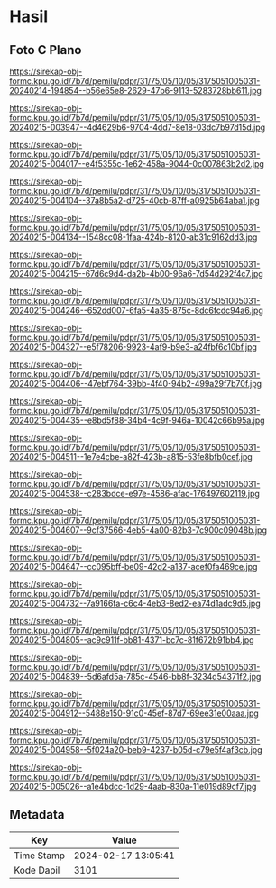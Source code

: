 # Hasil

## Foto C Plano

https://sirekap-obj-formc.kpu.go.id/7b7d/pemilu/pdpr/31/75/05/10/05/3175051005031-20240214-194854--b56e65e8-2629-47b6-9113-5283728bb611.jpg

https://sirekap-obj-formc.kpu.go.id/7b7d/pemilu/pdpr/31/75/05/10/05/3175051005031-20240215-003947--4d4629b6-9704-4dd7-8e18-03dc7b97d15d.jpg

https://sirekap-obj-formc.kpu.go.id/7b7d/pemilu/pdpr/31/75/05/10/05/3175051005031-20240215-004017--e4f5355c-1e62-458a-9044-0c007863b2d2.jpg

https://sirekap-obj-formc.kpu.go.id/7b7d/pemilu/pdpr/31/75/05/10/05/3175051005031-20240215-004104--37a8b5a2-d725-40cb-87ff-a0925b64aba1.jpg

https://sirekap-obj-formc.kpu.go.id/7b7d/pemilu/pdpr/31/75/05/10/05/3175051005031-20240215-004134--1548cc08-1faa-424b-8120-ab31c9162dd3.jpg

https://sirekap-obj-formc.kpu.go.id/7b7d/pemilu/pdpr/31/75/05/10/05/3175051005031-20240215-004215--67d6c9d4-da2b-4b00-96a6-7d54d292f4c7.jpg

https://sirekap-obj-formc.kpu.go.id/7b7d/pemilu/pdpr/31/75/05/10/05/3175051005031-20240215-004246--652dd007-6fa5-4a35-875c-8dc6fcdc94a6.jpg

https://sirekap-obj-formc.kpu.go.id/7b7d/pemilu/pdpr/31/75/05/10/05/3175051005031-20240215-004327--e5f78206-9923-4af9-b9e3-a24fbf6c10bf.jpg

https://sirekap-obj-formc.kpu.go.id/7b7d/pemilu/pdpr/31/75/05/10/05/3175051005031-20240215-004406--47ebf764-39bb-4f40-94b2-499a29f7b70f.jpg

https://sirekap-obj-formc.kpu.go.id/7b7d/pemilu/pdpr/31/75/05/10/05/3175051005031-20240215-004435--e8bd5f88-34b4-4c9f-946a-10042c66b95a.jpg

https://sirekap-obj-formc.kpu.go.id/7b7d/pemilu/pdpr/31/75/05/10/05/3175051005031-20240215-004511--1e7e4cbe-a82f-423b-a815-53fe8bfb0cef.jpg

https://sirekap-obj-formc.kpu.go.id/7b7d/pemilu/pdpr/31/75/05/10/05/3175051005031-20240215-004538--c283bdce-e97e-4586-afac-176497602119.jpg

https://sirekap-obj-formc.kpu.go.id/7b7d/pemilu/pdpr/31/75/05/10/05/3175051005031-20240215-004607--9cf37566-4eb5-4a00-82b3-7c900c09048b.jpg

https://sirekap-obj-formc.kpu.go.id/7b7d/pemilu/pdpr/31/75/05/10/05/3175051005031-20240215-004647--cc095bff-be09-42d2-a137-acef0fa469ce.jpg

https://sirekap-obj-formc.kpu.go.id/7b7d/pemilu/pdpr/31/75/05/10/05/3175051005031-20240215-004732--7a9166fa-c6c4-4eb3-8ed2-ea74d1adc9d5.jpg

https://sirekap-obj-formc.kpu.go.id/7b7d/pemilu/pdpr/31/75/05/10/05/3175051005031-20240215-004805--ac9c911f-bb81-4371-bc7c-81f672b91bb4.jpg

https://sirekap-obj-formc.kpu.go.id/7b7d/pemilu/pdpr/31/75/05/10/05/3175051005031-20240215-004839--5d6afd5a-785c-4546-bb8f-3234d54371f2.jpg

https://sirekap-obj-formc.kpu.go.id/7b7d/pemilu/pdpr/31/75/05/10/05/3175051005031-20240215-004912--5488e150-91c0-45ef-87d7-69ee31e00aaa.jpg

https://sirekap-obj-formc.kpu.go.id/7b7d/pemilu/pdpr/31/75/05/10/05/3175051005031-20240215-004958--5f024a20-beb9-4237-b05d-c79e5f4af3cb.jpg

https://sirekap-obj-formc.kpu.go.id/7b7d/pemilu/pdpr/31/75/05/10/05/3175051005031-20240215-005026--a1e4bdcc-1d29-4aab-830a-11e019d89cf7.jpg


## Metadata

| Key        | Value               |
| ---------- | ------------------- |
| Time Stamp | 2024-02-17 13:05:41 |
| Kode Dapil | 3101                |



